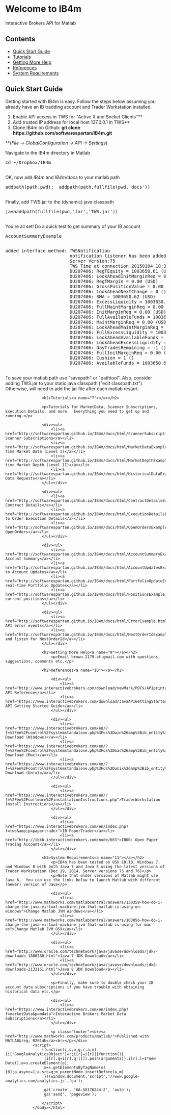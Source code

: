 <html><head>
    <meta http-equiv="Content-Type" content="text/html; charset=utf-8">
        <link rel="stylesheet" type="text/css" href="README.css">
            <meta name="generator" content="MATLAB 8.4"><link rel="schema.DC" href="http://purl.org/dc/elements/1.1/"><meta name="DC.date" content="2015-01-04"><meta name="DC.source" content="index.m"><style type="text/css">
                </style></head><body><div class="content"><h1>Welcome to IB4m</h1><p>Interactive Brokers API for Matlab</p><h2>Contents</h2><div><ul><li><a href="#1">Quick Start Guide</a></li><li><a href="#7">Tutorials</a></li><li><a href="#9">Getting More Help</a></li><li><a href="#10">References</a></li><li><a href="#11">System Requirements</a></li></ul></div><h2>Quick Start Guide<a name="1"></a></h2><p>Getting started with IB4m is easy.  Follow the steps below assuming you already have an IB tradding account and Trader Workstation installed.</p>
                    <div>
                        <ol>
                            <li>Enable API access in TWS for "Active X and Socket Clients"**</li>
                            <li>Add trusted IP address for local host 127.0.0.1 in TWS**</li>
                            <li>Clone IB4m on Github: <b>git clone https://github.com/softwarespartan/IB4m.git</b></li>
                        </ol>
                    </div>
                    <p>**(<i>File -&gt; GlobalConfiguration -&gt; API -&gt; Settings</i>)</p>
                    <p>Navigate to the IB4m directory in Matlab</p><pre class="codeinput">cd <span class="string">~/Dropbox/IB4m</span>
                    </pre><p>OK, now add <i>IB4m</i> and <i>IB4m/docs</i> to your matlab path</p><pre class="codeinput">addpath(path,pwd);  addpath(path,fullfile(pwd,<span class="string">'docs'</span>))
                    </pre><p>Finally, add TWS.jar to the (dynamic) java classpath</p><pre class="codeinput">javaaddpath(fullfile(pwd,<span class="string">'Jar'</span>,<span class="string">'TWS.jar'</span>))
                    </pre><p>You're all set!  Do a quick test to get summary of your IB account</p><pre class="codeinput">AccountSummaryExample
                    </pre><pre class="codeoutput">added interface method: TWSNotification
                        notification listener has been added
                        Server Version:75
                        TWS Time at connection:20150104 18:32:00 EST
                        DU207406: RegTEquity = 1003650.61 (USD)
                        DU207406: LookAheadInitMarginReq = 0.00 (USD)
                        DU207406: RegTMargin = 0.00 (USD)
                        DU207406: GrossPositionValue = 0.00 (USD)
                        DU207406: LookAheadNextChange = 0 ()
                        DU207406: SMA = 1003650.62 (USD)
                        DU207406: ExcessLiquidity = 1003650.61 (USD)
                        DU207406: FullMaintMarginReq = 0.00 (USD)
                        DU207406: InitMarginReq = 0.00 (USD)
                        DU207406: FullAvailableFunds = 1003650.61 (USD)
                        DU207406: MaintMarginReq = 0.00 (USD)
                        DU207406: LookAheadMaintMarginReq = 0.00 (USD)
                        DU207406: FullExcessLiquidity = 1003650.61 (USD)
                        DU207406: LookAheadAvailableFunds = 1003650.61 (USD)
                        DU207406: LookAheadExcessLiquidity = 1003650.61 (USD)
                        DU207406: DayTradesRemaining = -1 ()
                        DU207406: FullInitMarginReq = 0.00 (USD)
                        DU207406: Cushion = 1 ()
                        DU207406: AvailableFunds = 1003650.61 (USD)
                    </pre>
                    <p>To save your matlab path use "savepath" or "pathtool". Also, consider adding TWS.jar to your static java classpath ("edit classpath.txt"). Otherwise, will need to add the jar file after each matlab restart.</p>
                    
                    <h2>Tutorials<a name="7"></a></h2>
                    
                    <p>Tutorials for MarketData, Scanner Subscriptions, Execution Details, and more.  Everything you need to get up and running.</p>
                    
                    <div><ul>
                        <li><a href="http://softwarespartan.github.io/IB4m/docs/html/ScannerSubscriptionExample.html">Market Scanner Subscriptions</a></li>
                        <li><a href="http://softwarespartan.github.io/IB4m/docs/html/MarketDataExample.html">Real-time Market Data (Level I)</a></li>
                        <li><a href="http://softwarespartan.github.io/IB4m/docs/html/MarketDepthExample.html">Real-time Market Depth (Level II)</a></li>
                        <li><a href="http://softwarespartan.github.io/IB4m/docs/html/HistoricalDataExample.html">Historical Data Requests</a></li>
                    </ul></div>
                    
                    <div><ul>
                        <li><a href="http://softwarespartan.github.io/IB4m/docs/html/ContractDetailsExample.html">Obtain Contract Details</a></li>
                        <li><a href="http://softwarespartan.github.io/IB4m/docs/html/ExecutionDetailsExample.html">Subscribe to Order Execution Details</a></li>
                        <li><a href="http://softwarespartan.github.io/IB4m/docs/html/OpenOrdersExample.html">Request OpenOrders</a></li>
                    </ul></div>
                    
                    <div><ul>
                        <li><a href="http://softwarespartan.github.io/IB4m/docs/html/AccountSummaryExample.html">Get Account Summary</a></li>
                        <li><a href="http://softwarespartan.github.io/IB4m/docs/html/AccountUpdatesExample.html">Subscribe to Account Updates</a></li>
                        <li><a href="http://softwarespartan.github.io/IB4m/docs/html/PortfolioUpdateExample.html">Configure real-time Portfolio Updates</a></li>
                        <li><a href="http://softwarespartan.github.io/IB4m/docs/html/PositionsExample.html">Request current positions</a></li>
                    </ul></div>
                    
                    <div><ul>
                        <li><a href="http://softwarespartan.github.io/IB4m/docs/html/ErrorExample.html">Processing API error events</a></li>
                        <li><a href="http://softwarespartan.github.io/IB4m/docs/html/NextOrderIdExample.html">Request and listen for NextOrderId</a></li>
                    </ul></div>
                    
                    <h2>Getting More Help<a name="9"></a></h2>
                        <p>Email brown.2179-at-gmail.com with questions, suggestions, comments etc.</p>
                        
                    <h2>References<a name="10"></a></h2>
                    
                        <div><ul>
                            <li><a href="http://www.interactivebrokers.com/download/newMark/PDFs/APIprintable.pdf">IB API Reference</a></li>
                            <li><a href="https://www.interactivebrokers.com/download/JavaAPIGettingStarted.pdf">Java API Getting Started Guide</a></li>
                        </ul></div>
                        
                        <div><ul>
                            <li><a href="https://www.interactivebrokers.com/en/?f=%2Fen%2Fcontrol%2Fsystemstandalone.php%3Fos%3Dwin%26amp%3Bib_entity%3D">TraderWorkstation Download (Windows)</a></li>
                            <li><a href="https://www.interactivebrokers.com/en/?f=%2Fen%2Fcontrol%2Fsystemstandalone.php%3Fos%3Dmac%26amp%3Bib_entity%3D">TraderWorkstation Download (Mac)</a></li>
                            <li><a href="https://www.interactivebrokers.com/en/?f=%2Fen%2Fcontrol%2Fsystemstandalone.php%3Fos%3Dunix%26amp%3Bib_entity%3D">TraderWorkstation Download (Unix)</a></li>
                        </ul></div>
                        
                        <div><ul>
                            <li><a href="https://www.interactivebrokers.com/en/?f=%2Fen%2Fsoftware%2FinstallationInstructions.php">TraderWorkstation Install Instructions</a></li>
                        </ul></div>
                        
                        <div><ul>
                            <li><a href="https://www.interactivebrokers.com/en/index.php?f=tws&amp;p=papertrader">IB PaperTrader</a></li>
                            <li><a href="http://ibkb.interactivebrokers.com/node/663">IBKB: Open Paper Trading Account</a></li>
                        </ul></div>
                        
                    <h2>System Requirements<a name="11"></a></h2>
                        <p>IB4m has been tested on OSX 10.10, Windows 7, and Windows 8 with both Java 7 and Java 8 using the latest versions of Trader Workstation (Dec 19, 2014, Server versions 75 and 76)</p>
                        <p>Note that older versions of Matlab might use Java 6.  You can use the links below to launch Matlab with different (newer) version of Java</p>
                        
                        <div><ul>
                            <li><a href="http://www.mathworks.com/matlabcentral/answers/130359-how-do-i-change-the-java-virtual-machine-jvm-that-matlab-is-using-on-windows">Change Matlab JVM Windows</a></li>
                            <li><a href="http://www.mathworks.com/matlabcentral/answers/103056-how-do-i-change-the-java-virtual-machine-jvm-that-matlab-is-using-for-mac-os">Change Matlab JVM OSX</a></li>
                        </ul></div>
                        
                        <div><ul>
                            <li><a href="http://www.oracle.com/technetwork/java/javase/downloads/jdk7-downloads-1880260.html">Java 7 JDK Download</a></li>
                            <li><a href="http://www.oracle.com/technetwork/java/javase/downloads/jdk8-downloads-2133151.html">Java 8 JDK Download</a></li>
                        </ul></div>
                        
                        <p>Finally, make sure to double check your IB account data subscriptions if you have trouble with obtaining historical data etc.</p>
                        
                        <div><ul>
                            <li><a href="https://www.interactivebrokers.com/en/index.php?f=marketData&p=mdata">Interactive Brokers Market Data Subscriptions</a></li>
                        </ul></div>
                    
                        <p class="footer"><br><a href="http://www.mathworks.com/products/matlab/">Published with MATLAB&reg; R2014b</a><br></p></div>
                <script>
                    (function(i,s,o,g,r,a,m){i['GoogleAnalyticsObject']=r;i[r]=i[r]||function(){
                     (i[r].q=i[r].q||[]).push(arguments)},i[r].l=1*new Date();a=s.createElement(o),
                     m=s.getElementsByTagName(o)[0];a.async=1;a.src=g;m.parentNode.insertBefore(a,m)
                     })(window,document,'script','//www.google-analytics.com/analytics.js','ga');
                     
                     ga('create', 'UA-58176244-2', 'auto');
                     ga('send', 'pageview');
                     
                    </script>
                </body></html>
